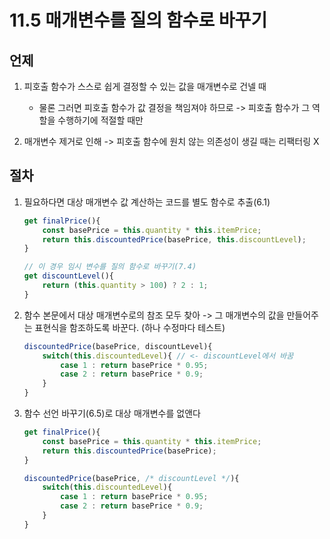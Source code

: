 # 11.5 매개변수를 질의 함수로 바꾸기

## 언제

1. 피호출 함수가 스스로 쉽게 결정할 수 있는 값을 매개변수로 건넬 때

    - 물론 그러면 피호출 함수가 값 결정을 책임져야 하므로 -> 피호출 함수가 그 역할을 수행하기에 적절할 때만

2. 매개변수 제거로 인해 -> 피호출 함수에 원치 않는 의존성이 생길 때는 리팩터링 X

## 절차

1. 필요하다면 대상 매개변수 값 계산하는 코드를 별도 함수로 추출(6.1)

    ```javascript
    get finalPrice(){
        const basePrice = this.quantity * this.itemPrice;
        return this.discountedPrice(basePrice, this.discountLevel);
    }

    // 이 경우 임시 변수를 질의 함수로 바꾸기(7.4)
    get discountLevel(){
        return (this.quantity > 100) ? 2 : 1;
    }


    ```

2. 함수 본문에서 대상 매개변수로의 참조 모두 찾아 -> 그 매개변수의 값을 만들어주는 표현식을 함조하도록 바꾼다. (하나 수정마다 테스트)

    ```javascript
    discountedPrice(basePrice, discountLevel){
        switch(this.discountedLevel){ // <- discountLevel에서 바꿈
            case 1 : return basePrice * 0.95;
            case 2 : return basePrice * 0.9;
        }
    }
    ```

3. 함수 선언 바꾸기(6.5)로 대상 매개변수를 없앤다

    ```javascript
    get finalPrice(){
        const basePrice = this.quantity * this.itemPrice;
        return this.discountedPrice(basePrice);
    }

    discountedPrice(basePrice, /* discountLevel */){
        switch(this.discountedLevel){
            case 1 : return basePrice * 0.95;
            case 2 : return basePrice * 0.9;
        }
    }
    ```
